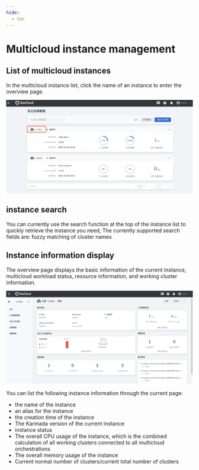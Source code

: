 ```yaml
---
hide:
  - toc
---
```


# Multicloud instance management

## List of multicloud instances

In the multicloud instance list, click the name of an instance to enter the overview page.

![instance](../images/instance01.png)

## instance search

You can currently use the search function at the top of the instance list to quickly retrieve the instance you need;
The currently supported search fields are: fuzzy matching of cluster names

## Instance information display

The overview page displays the basic information of the current instance, multicloud workload status, resource information, and working cluster information.

![instance](../images/instance02.png)

You can list the following instance information through the current page:

- the name of the instance
- an alias for the instance
- the creation time of the instance
- The Karmada version of the current instance
- instance status
- The overall CPU usage of the instance, which is the combined calculation of all working clusters connected to all multicloud orchestrations
- The overall memory usage of the instance
- Current normal number of clusters/current total number of clusters